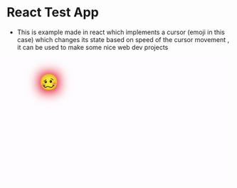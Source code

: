 # React Test App

- This is example made in react which implements a cursor (emoji in this case) which changes its state based on speed of the cursor movement , it can be used to make some nice web dev projects

<p align="center"><img src="https://github.com/tanmaysharma1337/react-speed-reactive-emoji-cursor-component/blob/main/git-assets/emoji-cursor.gif?raw=true"></p>

